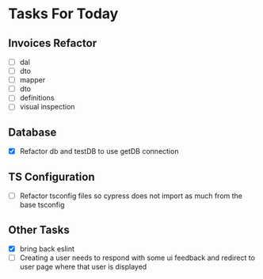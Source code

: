 # Tasks For Today

## Invoices Refactor

- [ ] dal
- [ ] dto
- [ ] mapper
- [ ] dto
- [ ] definitions
- [ ] visual inspection

## Database

- [x] Refactor db and testDB to use getDB connection

## TS Configuration

- [ ] Refactor tsconfig files so cypress does not import as much from the base tsconfig

## Other Tasks

- [x] bring back eslint
- [ ] Creating a user needs to respond with some ui feedback and redirect to user page where that user is displayed
